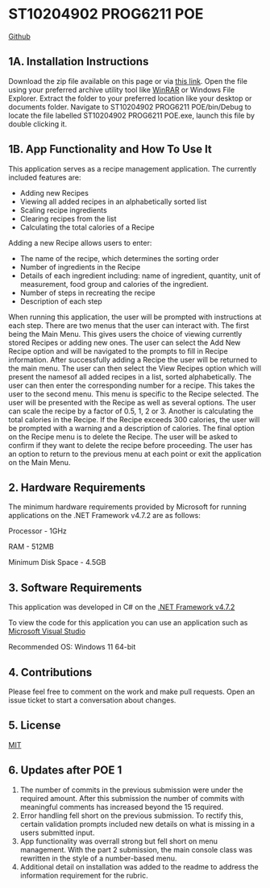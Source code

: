 # ST10204902 PROG6211 POE

[Github](https://github.com/VCCT-PROG6221-2023-Grp3/ST10204902-PROG6211-POE)

## 1A. Installation Instructions
Download the zip file available on this page or via [this link](https://github.com/VCCT-PROG6221-2023-Grp3/ST10204902-PROG6211-POE/archive/refs/heads/master.zip). Open the file using your preferred archive utility tool like [WinRAR](https://www.win-rar.com/predownload.html?&L=0) or Windows File Explorer. Extract the folder to your preferred location like your desktop or documents folder. Navigate to ST10204902 PROG6211 POE/bin/Debug to locate the file labelled ST10204902 PROG6211 POE.exe, launch this file by double clicking it.

## 1B. App Functionality and How To Use It

This application serves as a recipe management application. The currently included features are:
- Adding new Recipes
- Viewing all added recipes in an alphabetically sorted list
- Scaling recipe ingredients
- Clearing recipes from the list
- Calculating the total calories of a Recipe

Adding a new Recipe allows users to enter:
- The name of the recipe, which determines the sorting order
- Number of ingredients in the Recipe
- Details of each ingredient including: name of ingredient, quantity, unit of measurement, food group and calories of the ingredient.
- Number of steps in recreating the recipe
- Description of each step

When running this application, the user will be prompted with instructions at each step. There are two menus that the user can interact with. The first being the Main Menu. This gives users the choice of viewing currently stored Recipes or adding new ones. The user can select the Add New Recipe option and will be navigated to the prompts to fill in Recipe information. After successfully adding a Recipe the user will be returned to the main menu. The user can then select the View Recipes option which will present the namesof all added recipes in a list, sorted alphabetically. The user can then enter the corresponding number for a recipe. This takes the user to the second menu. This menu is specific to the Recipe selected. The user will be presented with the Recipe as well as several options. The user can scale the recipe by a factor of 0.5, 1, 2 or 3. Another is calculating the total calories in the Recipe. If the Recipe exceeds 300 calories, the user will be prompted with a warning and a description of calories. The final option on the Recipe menu is to delete the Recipe. The user will be asked to confirm if they want to delete the recipe before proceeding. The user has an option to return to the previous menu at each point or exit the application on the Main Menu.

## 2. Hardware Requirements
The minimum hardware requirements provided by Microsoft for running applications on the .NET Framework v4.7.2 are as follows:

Processor - 1GHz

RAM - 512MB

Minimum Disk Space - 4.5GB

## 3. Software Requirements
This application was developed in C# on the [.NET Framework v4.7.2](https://support.microsoft.com/en-us/topic/microsoft-net-framework-4-7-2-offline-installer-for-windows-05a72734-2127-a15d-50cf-daf56d5faec2)

To view the code for this application you can use an application such as [Microsoft Visual Studio](https://visualstudio.microsoft.com/vs/community/)

Recommended OS: Windows 11 64-bit

## 4. Contributions
Please feel free to comment on the work and make pull requests. Open an issue ticket to start a conversation about changes.

## 5. License

[MIT](https://choosealicense.com/licenses/mit/)

## 6. Updates after POE 1
1. The number of commits in the previous submission were under the required amount. After this submission the number of commits with meaningful comments has increased beyond the 15 required. 
2. Error handling fell short on the previous submission. To rectify this, certain validation prompts included new details on what is missing in a users submitted input.
3. App functionality was overrall strong but fell short on menu management. With the part 2 submission, the main console class was rewritten in the style of a number-based menu. 
4. Additional detail on installation was added to the readme to address the information requirement for the rubric.